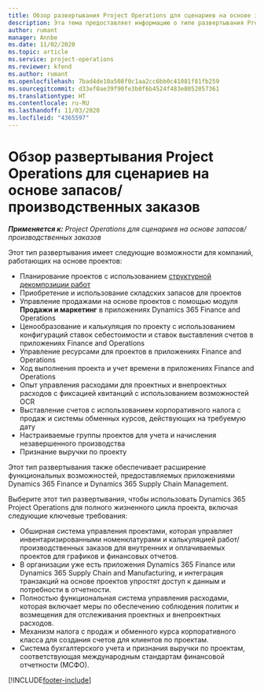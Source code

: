 ```yaml
---
title: Обзор развертывания Project Operations для сценариев на основе запасов/производственных заказов
description: Эта тема предоставляет информацию о типе развертывания Project Operations для сценариев на основе запасов/производства.
author: rumant
manager: Annbe
ms.date: 11/02/2020
ms.topic: article
ms.service: project-operations
ms.reviewer: kfend
ms.author: rumant
ms.openlocfilehash: 7bad4de10a508f0c1aa2cc6bb0c41081f81fb259
ms.sourcegitcommit: d33ef0ae39f90fe3b0f6b4524f483e8052057361
ms.translationtype: HT
ms.contentlocale: ru-RU
ms.lasthandoff: 11/03/2020
ms.locfileid: "4365597"
---
```

# <a name="project-operations-for-stockedproduction-based-scenarios-deployment-overview"></a>Обзор развертывания Project Operations для сценариев на основе запасов/производственных заказов

_**Применяется к:** Project Operations для сценариев на основе запасов/производственных заказов_


Этот тип развертывания имеет следующие возможности для компаний, работающих на основе проектов:

- Планирование проектов с использованием [структурной декомпозиции работ](work-breakdown-structures.md)
- Приобретение и использование складских запасов для проектов
- Управление продажами на основе проектов с помощью модуля **Продажи и маркетинг** в приложениях Dynamics 365 Finance and Operations
- Ценообразование и калькуляция по проекту с использованием конфигураций ставок себестоимости и ставок выставления счетов в приложениях Finance and Operations
- Управление ресурсами для проектов в приложениях Finance and Operations
- Ход выполнения проекта и учет времени в приложениях Finance and Operations
- Опыт управления расходами для проектных и внепроектных расходов с фиксацией квитанций с использованием возможностей OCR
- Выставление счетов с использованием корпоративного налога с продаж и системы обменных курсов, действующих на требуемую дату
- Настраиваемые группы проектов для учета и начисления незавершенного производства
- Признание выручки по проекту

Этот тип развертывания также обеспечивает расширение функциональных возможностей, предоставляемых приложениями Dynamics 365 Finance и Dynamics 365 Supply Chain Management.

Выберите этот тип развертывания, чтобы использовать Dynamics 365 Project Operations для полного жизненного цикла проекта, включая следующие ключевые требования:

- Обширная система управления проектами, которая управляет инвентаризированными номенклатурами и калькуляцией работ/ производственных заказов для внутренних и оплачиваемых проектов для графиков и финансовых отчетов.
- В организации уже есть приложения Dynamics 365 Finance или Dynamics 365 Supply Chain and Manufacturing, и интеграция транзакций на основе проектов упростят доступ к данным и потребности в отчетности.
- Полностью функциональная система управления расходами, которая включает меры по обеспечению соблюдения политик и возмещения для отслеживания проектных и внепроектных расходов.
- Механизм налога с продаж и обменного курса корпоративного класса для создания счетов для клиентов по проектам.
- Система бухгалтерского учета и признания выручки по проектам, соответствующая международным стандартам финансовой отчетности (МСФО).



[!INCLUDE[footer-include](../includes/footer-banner.md)]